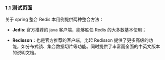 ### 1.1  测试页面

关于 spring 整合 Redis 本用例提供两种整合方法：

+ **Jedis**: 官方推荐的 java 客户端，能够胜任 Redis 的大多数基本使用；

+ **Redisson**：也是官方推荐的客户端，比起 Redisson 提供了更多高级的功能，如分布式锁、集合数据切片等功能。同时提供了丰富而全面的中英文版本的说明文档。